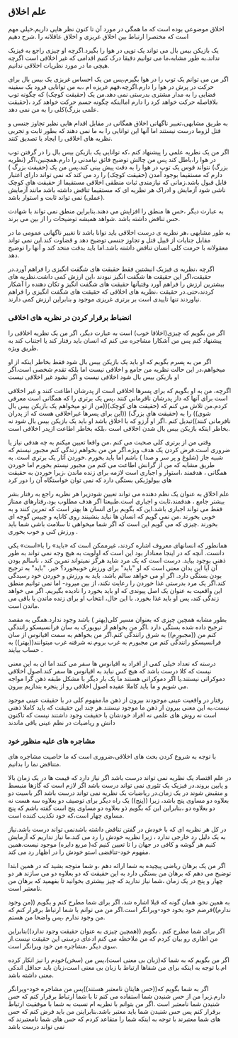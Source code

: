 ## علم اخلاق

اخلاق موضوعی بوده است که ما همگی در مورد آن تا کنون نظر هایی داریم.خیلی مهم است که مختصرا ارتباط بین اخلاق غریزی و اخلاق عاقلانه را .شرح دهیم

یک بازیکن بیس بال می تواند یک توپی در هوا را بگیرد.اگرچه او چیزی راجع به فیزیک نداند.به طور مشابه،ما می توانیم دقیقا درک کنیم اقدامی که غیر اخلاقی است اگرچه هیچی ما در مورد نظریات اخلاقی ندانیم.

اگر من می توانم یک توپ را در هوا بگیرم،پس من یک احساس غریزی یک بیس بال برای حرکت در پرش در هوا را دارم.اگرچه،فهم غریزه ام ،به من توانایی فرود یک سفینه فضایی را به مدار مشتری بدرستی نمی دهد.من یک (حقیقت کوچک) که چگونه توپ بلافاصله حرکت خواهد کرد را دارم امااینکه چگونه جسم حرکت خواهد کرد ،(حقیقت علمی بزرگ)کلی را به من نمی دهد.

به طریق مشابهی،تغییر ناگهانی اخلاق همگانی در مقابل اقدام هایی نظیر تجاوز جنسی و قتل لزوما درست نیستند اما آنها این توانایی را به ما نمی دهند که بطور ثابت و تجربی نظریه های اخلاقی را ایجاد یا تصدیق کنند.

اگر من یک نطریه علمی را پیشنهاد کنم ،که توانایی یک بازیکن بیس بال را در گرفتن توپ در هوا را،باطل کند پس من چالش توضیح فائق نیامدنی را دارم.همچنین،اگر (نظریه بزرگ) نتواند قوس یک توپ در هوا را به دقت پیش بینی کند،پس من یک (حقیقت بزرگ ) دارم که مستقیما بوجود آمدن (حقیقت کوچک) را رد می کند که نمی تواند دارای اعتبار قابل قبول باشد.زمانی که نیازمندی ثبات منطقی  اخلاقی مستقیما از حقیقت های کوچک ناشی شود آزمایش و ادراک هر نظریه ای که مستقیما تناقض داشته باشد مانند آزمایش (عملی) نمی تواند ثابت و استوار باشد.

به عبارت دیگر ،حس ها منطق را افزایش می دهند.بنابراین منطق نمی تواند با شهادت حس تناقض داشته باشد .شواهد همیشه توضیحات را از بین می برند.

به طور مشابهی ،هر نظریه ی درست اخلاقی باید توانا باشد تا تغییر ناگهانی عمومی  ما در مقابل جنایات از قبیل قتل و تجاوز جنسی توضیح دهد و قضاوت کند.این نمی تواند معقولانه با حرمت کلی انسان تناقض داشته باشد.اما باید بدقت متحد کند و آنها را توضیح دهد.

اگرچه ،نظریه ی فیزیک انیشتین فقط حقیقت های شگفت انگیزی را فراهم آورد.در حقیقت،اگر این حقیقت ها شگفت انگیز نبودند ،این ارزش کمی  داشت.نظریه های بیشترین ارزش را فراهم آورد وقتیآنها حقیقت های شگفت انگیز و تکان دهنده را آشکار کردند،حتی.در حقیقت ،نظریه های اخلاقی که حقیقت های شگفت انگیزی را فراهم نیاوردند تنها تاییدی است بر برتری غریزی موجود و بنابراین ارزش کمی دارند.

### انضباط برقرار کردن در نظریه های اخلاقی

اگر من بگویم که چیزی(اخلاقا خوب) است به عبارت دیگر، اگر من یک نظریه اخلاقی را پیشنهاد کنم پس من آشکارا مشاجره می کنم که انسان باید رفتار کند یا اجتناب کند به طریق ویژه.

اگر من به پسرم بگویم که او باید یک بازیکن بیس بال شود فقط بخاطر اینکه از او میخواهم،در این حالت نظریه من جامع و اخلاقی نیست اما بلکه تقدم شخصی است.اگر او بازیکن بیس بال شود اخلاقی نیست و اگر نشود غیر اخلاقی نیست

اگرچه، من به او بگویم که برای پسرها اخلاقی است از پدرشان اطاعت کنند  و غیر اخلاقی است برای آنها که داز پدرشان نافرمانی کنند ،پس یک برتری را که همگانی است معرفی کردم.من تلاش می کنم که (حقیقت های کوچک)((من از تو میخواهم یک بازیکن بیس بال شوی))  را به (حقیقت های بزرگ) ((این برای پسرها غیراخلاقی هست که از پدران نافرمانی کنند))تبدیل کنم .اگر او آرزو که با اخلاق باشد او باید یک بازیکن بیس بال شود نه بخاطر اینکه بازیکن بیس بال شدن اخلاقی است ،بلکه بخاطر اطاعت ازپدر اخلاقی است.

وقتی من از برتری کلی صحبت می کنم ،من واقعا تعیین میکنم به چه هدفی نیاز یا ضروری است.فرض کردن یک هدف ویژه.اگر من من بخواهم زندگی کنم مجبور نیستم که  شبیه جاز (شلوغ و پر سر و صدا ) باشم اما باید بخورم .خوردن آثار یک برتری است. به طریق مشابه که من از گرانش اطاعت می کنم  من مجبور نیستم بخورم اما خوردن همگانی ، هدفمند ،استوار و اجباری است لازمه برای زنده ماندن ،زیرا خوردن به حقیقت های بیولوژیکی بستگی دارد که نمی توان خواستگاه آن را دور کرد 

علم اخلاق به عنوان یک نظم دهنده می تواند تعیین شودزیرا هر نظریه راجع به رفتار بشر بیشتر جامع ، هدفمند،ثابت و اجباری است.طبیعتا اگر هدف مطلوب بود،رفتارهای ممتاز فقط می تواند اجباری باشد.این که بگویم برای انسان ها بهتر است که تمرین کنند و به خوبی بخورند .من نمی گویم که انسان ها نباید بنشینند روی کاناپه و چیپس گوجه ای بخورند .چیزی که می گویم این است که اگر شما میخواهی تا سلامت باشی شما باید ورزش کنی و خوب بخوری .

همانطور که انسانهای معروف اشاره کردند، غیرممکن است که «باید» را با«است» یکی دانست. آنچه که در اینجا معنادار بود این است که اولویت به هیچ وجه نمی تواند به طور ذهنی بوجود بیاید. درست است که یک مرد شاید هرگز نمیتواند تمرین کند ، ناسالم بودن آن آیا این بدان معنی است که او "باید" برای ورزش خوببخورد؟ خیر. "باید" به ترجیح  بودن بستگی دارد. اگر او می خواهد سالم باشد، باید به ورزش و خوردن خود رسیدگی کند.اگر یک مرد بدرستی غذا خوردن را رعایت نکند، از بین میرود- اما نمی توانیم منطق این واقعیت به عنوان یک اصل پیوندی که او باید بخورد را نادیده بگیریم. اگر  می خواهد زندگی کند، پس او باید غذا بخورد. با این حال، انتخاب او برای زنده ماندن یا باقی می ماندن است.

بطور مشابه همچین چیزی که بعنوان مسیر کلی(بهتر ) باشد وجود ندارد.همگی به مقصد ترجیح داده شده بستگی دارد .اگر من بخواهم از نیویورک به سان فرانسیسکو رانندگی کنم من ((مجبورم)) به شرق رانندگی کنم.اگر من بخواهم به سمت اقیانوس از سان فرانسیسکو رانندگی کنم من مجبورم به غرب بروم.نه شرقنه غرب میتوانند((بهتر)) به حساب بیایند .

درسته که تعداد خیلی کمی از افراد به اقیانوس ها سفر می کنند اما ان به این معنی نیست که کلا درست باشد  که هیچ کس نباید به اقیانوس ها سفر کند.اصول اخلاقی دموکراتی نیستند.یا اگر دموکراتی هستند ما یک بار دیگر با مشکل طبقه ذهن گرا مواجه می شویم و ما باید کاملا عقیده اصول اخلاقی رو از پنجره بندازیم بیرون.

رفتار در واقعیت عینی موجودند بیرون از ذهن ما.مفهوم کلی در با  حقیقت عینی موجود نیست،به این معنی بیرون از ذهن ما موجود نیستند.هر چند این حقیقت که باید کاملا ذهنی است نه روش های علمی نه افراد خودشان با حقیقت وجود داشتند نیست که تاکنون دانش و ریاضیات در نظم عینی باقی ماندند


### مشاجره های علیه منظور خود

با توجه به شروع کردن بحث های اخلاقی،ضروری است که ما خاصیت مشاجره های متناقض نما را بدانیم.

در علم اقتصاد یک نظریه نمی تواند درست باشد اگر نیاز دارد که قیمت ها در یک زمان بالا و پایین بروند.در فیزیک یک تئوری نمی تواند درست باشد اگر لازم است که گازها منبسط و منقبض شوند در یک زمان.در ریاضیات یک نظریه نمی تواند درست باشد اگر  باسیت دو بعلاوه دو مساوی پنج باشد، زیرا ((پنج)) یک راه دیگر برای توصیف دو بعلاوه سه هست نه دو بعلاوه دو ،بنابراین این که بگویم ذو بعلاوه دو مساوی پنج است گفته باشم که پنچ مساوی چهار است،که خود تکذیب کننده است.

در کل هر نظریه ای که با خودش در گفتن تناقض داشته باشدنمی تواند درست باشد.نیاز به یک دلیل رد خارجی ندارد ، زیرا نظریه خودش را رد می کند.ما نیاز نداریم که آزمایش کنیم هر گوشه و کافی در جهان را تا تعیین کنیم که( مربع دایره) موجود نیست.همین مفهوم خود-تناقضی استو خودش را در اظهار رد می کند.

اگر من یک برهان ریاضی پیچیده به شما ارائه دهم ،و شما متوجه بشید که در همین ابتدا توضیح می دهم که برهان من بستگی دارد به این حقیقت که دو بعلاوه دو می سازند هر دو چهار و پنج در یک زمان ،شما نیاز ندارید که چیز بیشتری بخوانید تا بفهمید که برهان من نامعتبر است.

به همین نحو، همان گونه که قبلا اشاره شد، اگر برای شما مطرح کنم و بگویم ((من وجود ندارم))فرضم خود بخود خود-ویرانگر است.اگر من می توانم با شما ارتباط برقرار کنم که من وجود ندارم ،پس واضحا من هستم.

اگر برای شما مطرح کنم . بگویم ((همچین چیزی به عنوان حقیقت وجود ندارد))بنابراین من اظاری رو بیان کردم که من ملاحظه می کنم ادعای درستی این حقیقت نیست.از سوی دیگر ،مشاجره من خود ویرانگر است.

 اگر من بگویم که به شما که(زبان بی معنی است)،پس من (سخن)خودم را نیز انکار کرده ام.با توجه به اینکه برای من شفاها ارتباط با زبان بی معنی است،زبان باید حداقل اندکی معنی داشته باشد.

اگر به شما بگویم که((حس هایتان نامعتبر هستند))پس من مشاجره خود-ویرانگر دارم.زیرا من از حس شنیدن شما استفاده می کنم تا با شما ارتباط برقرار کنم که حس شنیدن شما نامعتبر است .اگر من بتوانم با نظریه ام نسبت به شما با موفقیت ارتباط برقرار کنم پس حس شنیدن شما باید معتبر باشد.بنابراینن من باید فرض کنم که حس های شما معتبرند با توجه به اینکه شما را متقاعد کردم که حس های شما نامعتبرند که نمی تواند درست باشد
